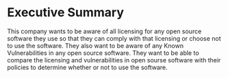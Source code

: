 # Executive Summary

This company wants to be aware of all licensing for any open source software they use so that they can comply with that 
licensing or choose not to use the software. They also want to be aware of any Known Vulnerabilities in any open source software. 
They want to be able to compare the licensing and vulnerabilities in open sourse software with their policies to determine whether 
or not to use the software.


